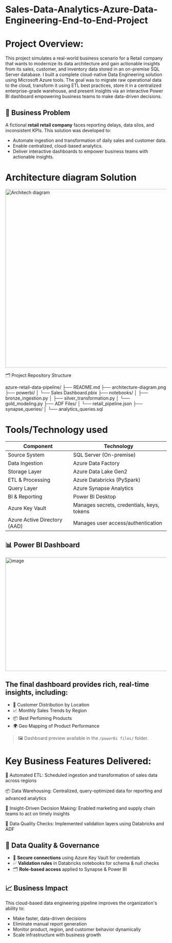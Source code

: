 # Sales-Data-Analytics-Azure-Data-Engineering-End-to-End-Project

# Project Overview:

This project simulates a real-world business scenario for a Retail company that wants to modernize its data architecture and gain actionable insights from its sales, customer, and inventory data stored in an on-premise SQL Server database.
I built a complete cloud-native Data Engineering solution using Microsoft Azure tools. The goal was to migrate raw operational data to the cloud, transform it using ETL best practices, store it in a centralized enterprise-grade warehouse, and present insights via an interactive Power BI dashboard  empowering business teams to make data-driven decisions.


## 🎯 Business Problem

A fictional **retail retail company** faces reporting delays, data silos, and inconsistent KPIs. This solution was developed to:

- Automate ingestion and transformation of daily sales and customer data.
- Enable centralized, cloud-based analytics.
- Deliver interactive dashboards to empower business teams with actionable insights.


# Architecture diagram Solution 

<img width="1280" height="556" alt="Architech diagram" src="https://github.com/user-attachments/assets/1614aa20-34b8-4afe-851f-1e0635de20c1" />

🗂️ Project Repository Structure


azure-retail-data-pipeline/
├── README.md
├── architecture-diagram.png
├── powerbi/
│   └── Sales Dashboard.pbix
├── notebooks/
│   ├── bronze_ingestion.py
│   ├── silver_transformation.py
│   └── gold_modeling.py
├── ADF Files/
│   └── retail_pipeline.json
├── synapse_queries/
│   └── analytics_queries.sql






# Tools/Technology used


| Component        | Technology                 |
| ---------------- | -------------------------- |
| Source System    | SQL Server (On-premise)    |
| Data Ingestion   | Azure Data Factory         |
| Storage Layer    | Azure Data Lake Gen2       |
| ETL & Processing | Azure Databricks (PySpark) |
| Query Layer      | Azure Synapse Analytics    |
| BI & Reporting   | Power BI Desktop    
| Azure Key Vault  | Manages secrets, credentials, keys, tokens |
| Azure Active Directory (AAD) | Manages user access/authentication |



## 📊 Power BI Dashboard


<img width="630" height="354" alt="image" src="https://github.com/user-attachments/assets/d90d439a-4997-4c0f-ac23-45c826faa920" />


## The final dashboard provides rich, real-time insights, including:

- 🧍 Customer Distribution by Location  
- 📈 Monthly Sales Trends by Region  
- 📦 Best Perfoming Products
- 🌍 Geo Mapping of Product Performance

> 🖼️ Dashboard preview available in the `/powerBi files/` folder.



 # Key Business Features Delivered:

🔄 Automated ETL: Scheduled ingestion and transformation of sales data across regions

📦 Data Warehousing: Centralized, query-optimized data for reporting and advanced analytics


🧠 Insight-Driven Decision Making: Enabled marketing and supply chain teams to act on timely insights

🧹 Data Quality Checks: Implemented validation layers using Databricks and ADF



## 🧪 Data Quality & Governance

- 🔐 **Secure connections** using Azure Key Vault for credentials
- ✅ **Validation rules** in Databricks notebooks for schema & null checks
- 🗂️ **Role-based access** applied to Synapse & Power BI


## 📈 Business Impact

This cloud-based data engineering pipeline improves the organization's ability to:

- Make faster, data-driven decisions
- Eliminate manual report generation
- Monitor product, region, and customer behavior dynamically
- Scale infrastructure with business growth







